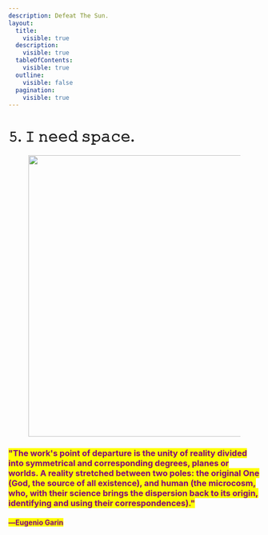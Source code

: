 ```yaml
---
description: Defeat The Sun.
layout:
  title:
    visible: true
  description:
    visible: true
  tableOfContents:
    visible: true
  outline:
    visible: false
  pagination:
    visible: true
---
```


# 𝟻. 𝙸 𝚗𝚎𝚎𝚍 𝚜𝚙𝚊𝚌𝚎.

<figure><img src="../../../../../../.gitbook/assets/pexels-btgl-♡-10957477.jpg" alt="" width="563"><figcaption></figcaption></figure>

### <mark style="color:purple;">"The work's point of departure is the unity of reality divided into symmetrical and corresponding degrees, planes or worlds. A reality stretched between two poles: the original One (God, the source of all existence), and human (the microcosm, who, with their science brings the dispersion back to its origin, identifying and using their correspondences)."</mark>&#x20;

#### <mark style="color:purple;">―Eugenio Garin</mark>
